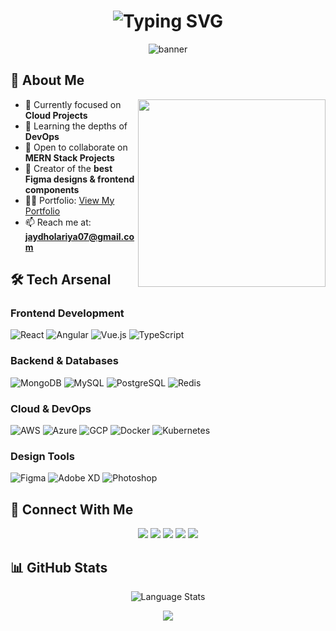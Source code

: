 <!-- Header with Animated Text -->
<div align="center">
  <h1>
    <img src="https://readme-typing-svg.herokuapp.com?font=Fira+Code&weight=500&size=40&pause=1000&color=2F81F7&center=true&vCenter=true&width=435&lines=Hi+%F0%9F%91%8B%2C+I'm+Jay;Software+Engineer;Cloud+Enthusiast;DevOps+Learner" alt="Typing SVG" />
  </h1>
</div>

<!-- Profile Banner -->
<p align="center">
  <img src="https://raw.githubusercontent.com/halfrost/halfrost/master/icons/header_.png" alt="banner"/>
</p>

<!-- About Me Section -->
## 💫 About Me
<img align="right" width="300" src="https://camo.githubusercontent.com/fa73289736064aba480d0708da37d7aa183a8c3e2bcc2f58c54285a3bbbeecc1/68747470733a2f2f7777772e61616c7068612e6e65742f77702d636f6e74656e742f75706c6f6164732f323032302f31322f66756c6c2d737461636b2d646576656c6f706d656e742e676966" />

- 🔭 Currently focused on **Cloud Projects**
- 🌱 Learning the depths of **DevOps**
- 👯 Open to collaborate on **MERN Stack Projects**
- 🎨 Creator of the **best Figma designs & frontend components**
- 👨‍💻 Portfolio: [View My Portfolio](https://developer-folio-hrf1areul-saadpastas-projects.vercel.app/)
- 📫 Reach me at: **jaydholariya07@gmail.com**

<!-- Tech Stack Section -->
## 🛠️ Tech Arsenal

### Frontend Development
![React](https://img.shields.io/badge/-React-61DAFB?style=for-the-badge&logo=react&logoColor=black)
![Angular](https://img.shields.io/badge/-Angular-DD0031?style=for-the-badge&logo=angular&logoColor=white)
![Vue.js](https://img.shields.io/badge/-Vue.js-4FC08D?style=for-the-badge&logo=vue.js&logoColor=white)
![TypeScript](https://img.shields.io/badge/-TypeScript-3178C6?style=for-the-badge&logo=typescript&logoColor=white)

### Backend & Databases
![MongoDB](https://img.shields.io/badge/-MongoDB-47A248?style=for-the-badge&logo=mongodb&logoColor=white)
![MySQL](https://img.shields.io/badge/-MySQL-4479A1?style=for-the-badge&logo=mysql&logoColor=white)
![PostgreSQL](https://img.shields.io/badge/-PostgreSQL-336791?style=for-the-badge&logo=postgresql&logoColor=white)
![Redis](https://img.shields.io/badge/-Redis-DC382D?style=for-the-badge&logo=redis&logoColor=white)

### Cloud & DevOps
![AWS](https://img.shields.io/badge/-AWS-232F3E?style=for-the-badge&logo=amazon-aws&logoColor=white)
![Azure](https://img.shields.io/badge/-Azure-0089D6?style=for-the-badge&logo=microsoft-azure&logoColor=white)
![GCP](https://img.shields.io/badge/-GCP-4285F4?style=for-the-badge&logo=google-cloud&logoColor=white)
![Docker](https://img.shields.io/badge/-Docker-2496ED?style=for-the-badge&logo=docker&logoColor=white)
![Kubernetes](https://img.shields.io/badge/-Kubernetes-326CE5?style=for-the-badge&logo=kubernetes&logoColor=white)

### Design Tools
![Figma](https://img.shields.io/badge/-Figma-F24E1E?style=for-the-badge&logo=figma&logoColor=white)
![Adobe XD](https://img.shields.io/badge/-Adobe%20XD-FF61F6?style=for-the-badge&logo=adobe-xd&logoColor=white)
![Photoshop](https://img.shields.io/badge/-Photoshop-31A8FF?style=for-the-badge&logo=adobe-photoshop&logoColor=white)

<!-- Connect Section -->
## 🤝 Connect With Me
<p align="center">
  <a href="https://linkedin.com/in/jaydholariya"><img src="https://img.shields.io/badge/-LinkedIn-0077B5?style=for-the-badge&logo=linkedin&logoColor=white"/></a>
  <a href="https://instagram.com/ijaydholariya"><img src="https://img.shields.io/badge/-Instagram-E4405F?style=for-the-badge&logo=instagram&logoColor=white"/></a>
  <a href="https://www.youtube.com/c/jaydholariya"><img src="https://img.shields.io/badge/-YouTube-FF0000?style=for-the-badge&logo=youtube&logoColor=white"/></a>
  <a href="https://www.leetcode.com/jaydholariya"><img src="https://img.shields.io/badge/-LeetCode-FFA116?style=for-the-badge&logo=leetcode&logoColor=black"/></a>
  <a href="https://discord.gg/jaydholariya"><img src="https://img.shields.io/badge/-Discord-5865F2?style=for-the-badge&logo=discord&logoColor=white"/></a>
</p>

<!-- GitHub Stats -->
## 📊 GitHub Stats
<p align="center">
  <img src="https://github-readme-stats.vercel.app/api/top-langs?username=dholariyajay&show_icons=true&locale=en&layout=compact&theme=tokyonight" alt="Language Stats" />
</p>

<!-- Footer -->
<p align="center">
  <img src="https://capsule-render.vercel.app/api?type=waving&color=gradient&height=100&section=footer"/>
</p>
